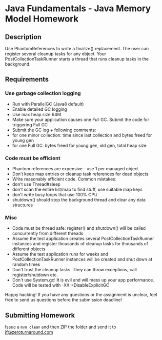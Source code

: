 # Java Fundamentals - Java Memory Model Homework

## Description

Use PhantomReferences to write a finalize() replacement. The user can 
register several cleanup tasks for any object. Your PostCollectionTaskRunner 
starts a thread that runs cleanup tasks in the background. 

## Requirements

### Use garbage collection logging

* Run with ParallelGC (Java8 default)
* Enable detailed GC logging
* Use max heap size 64M
* Make sure your application causes one Full GC. Submit the code for triggering Full GC
* Submit the GC log + following comments:
 * for one minor collection: time since last collection and bytes freed for young gen
 * for one Full GC: bytes freed for young gen, old gen, total heap size

### Code must be efficient

* Phantom references are expensive - use 1 per managed object
* Don’t keep map entries or cleanup task references for dead objects
* Write reasonably efficient code. Common mistakes:
 * don't use Thread#sleep
 * don't scan the entire list/map to find stuff, use suitable map keys
 * don't write busy loops that use 100% CPU
* shutdown() should stop the background thread and clear any data structures

### Misc

* Code must be thread safe: register() and shutdown() will be called concurrently from different threads
* Assume the test application creates several PostCollectionTaskRunner instances and
  register thousands of cleanup tasks for thousands of different objects
* Assume the test application runs for weeks and PostCollectionTaskRunner instances will be
  created and shut down at random times
* Don't trust the cleanup tasks. They can throw exceptions, call register/shutdown etc.
* Don't use System.gc! It is evil and will mess up your app performance.
  Code will be tested with -XX:+DisableExplicitGC

Happy hacking! If you have any questions or the assignment is unclear, feel free to send us
questions before the submission deadline!

## Submitting Homework

Issue a `mvn clean` and then ZIP the folder and send it to jf@zeroturnaround.com
